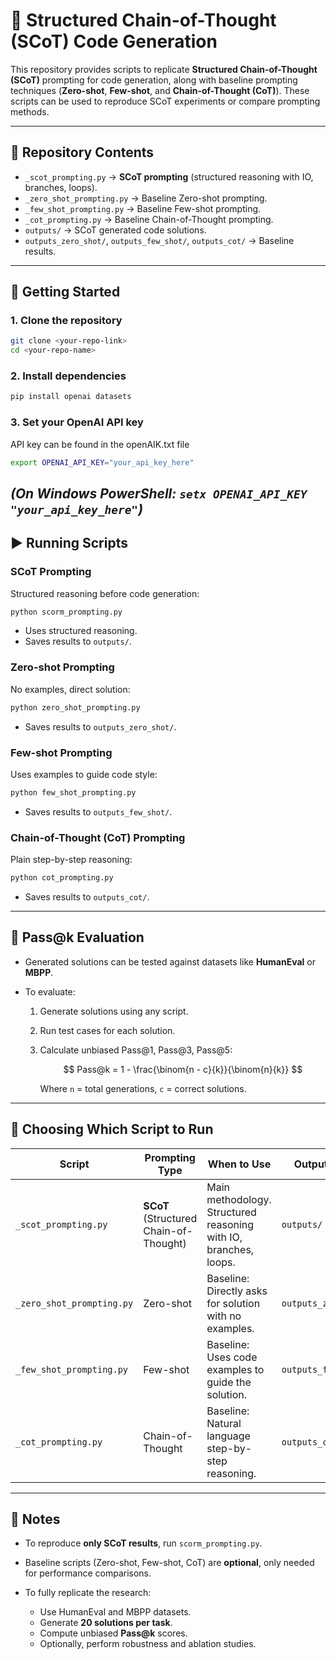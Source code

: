 

# 🧠 Structured Chain-of-Thought (SCoT) Code Generation

This repository provides scripts to replicate **Structured Chain-of-Thought (SCoT)** prompting for code generation, along with baseline prompting techniques (**Zero-shot**, **Few-shot**, and **Chain-of-Thought (CoT)**). These scripts can be used to reproduce SCoT experiments or compare prompting methods.

---

## 📂 Repository Contents

* `_scot_prompting.py` → **SCoT prompting** (structured reasoning with IO, branches, loops).
* `_zero_shot_prompting.py` → Baseline Zero-shot prompting.
* `_few_shot_prompting.py` → Baseline Few-shot prompting.
* `_cot_prompting.py` → Baseline Chain-of-Thought prompting.
* `outputs/` → SCoT generated code solutions.
* `outputs_zero_shot/`, `outputs_few_shot/`, `outputs_cot/` → Baseline results.

---

## 🚀 Getting Started

### 1. Clone the repository

```bash
git clone <your-repo-link>
cd <your-repo-name>
```

### 2. Install dependencies

```bash
pip install openai datasets
```

### 3. Set your OpenAI API key
API key can be found in the openAIK.txt file
```bash
export OPENAI_API_KEY="your_api_key_here"
```

## *(On Windows PowerShell: `setx OPENAI_API_KEY "your_api_key_here"`)*

## ▶️ Running Scripts

### **SCoT Prompting**

Structured reasoning before code generation:

```bash
python scorm_prompting.py
```

* Uses structured reasoning.
* Saves results to `outputs/`.

### **Zero-shot Prompting**

No examples, direct solution:

```bash
python zero_shot_prompting.py
```

* Saves results to `outputs_zero_shot/`.

### **Few-shot Prompting**

Uses examples to guide code style:

```bash
python few_shot_prompting.py
```

* Saves results to `outputs_few_shot/`.

### **Chain-of-Thought (CoT) Prompting**

Plain step-by-step reasoning:

```bash
python cot_prompting.py
```

* Saves results to `outputs_cot/`.

---

## 🧪 Pass\@k Evaluation

* Generated solutions can be tested against datasets like **HumanEval** or **MBPP**.
* To evaluate:

  1. Generate solutions using any script.
  2. Run test cases for each solution.
  3. Calculate unbiased Pass\@1, Pass\@3, Pass\@5:

     $$
     Pass@k = 1 - \frac{\binom{n - c}{k}}{\binom{n}{k}}
     $$

     Where `n` = total generations, `c` = correct solutions.

---

## 🧭 Choosing Which Script to Run

| Script                    | Prompting Type                         | When to Use                                                      | Output Folder        |
|---------------------------| -------------------------------------- | ---------------------------------------------------------------- | -------------------- |
| `_scot_prompting.py`      | **SCoT** (Structured Chain-of-Thought) | Main methodology. Structured reasoning with IO, branches, loops. | `outputs/`           |
| `_zero_shot_prompting.py` | Zero-shot                              | Baseline: Directly asks for solution with no examples.           | `outputs_zero_shot/` |
| `_few_shot_prompting.py`  | Few-shot                               | Baseline: Uses code examples to guide the solution.              | `outputs_few_shot/`  |
| `_cot_prompting.py`       | Chain-of-Thought                       | Baseline: Natural language step-by-step reasoning.               | `outputs_cot/`       |


---

## 📄 Notes

* To reproduce **only SCoT results**, run `scorm_prompting.py`.
* Baseline scripts (Zero-shot, Few-shot, CoT) are **optional**, only needed for performance comparisons.
* To fully replicate the research:

  * Use HumanEval and MBPP datasets.
  * Generate **20 solutions per task**.
  * Compute unbiased **Pass\@k** scores.
  * Optionally, perform robustness and ablation studies.


